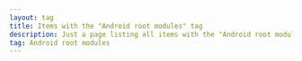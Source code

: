```yaml
---
layout: tag
title: Items with the "Android root modules" tag
description: Just a page listing all items with the "Android root modules" tag
tag: Android root modules
---
```

